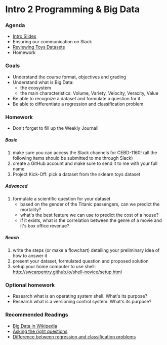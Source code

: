 # Intro 2 Programming & Big Data

### Agenda
* [Intro Slides](https://drive.google.com/open?id=1Ea1DruKUHzi632g7h51Vg3uPV6Kv5eka)
* Ensuring our communication on Slack
* [Reviewing Toys Datasets](https://scikit-learn.org/stable/datasets/index.html#toy-datasets)
* Homework

### Goals
* Understand the course format, objectives and grading
* Understand what is Big Data:
  * the ecosystem
  * the main characteristics: Volume, Variety, Velocity, Veracity, Value
* Be able to recognize a dataset and formulate a question for it  
* Be able to differentiate a regression and classification problem

### Homework
* Don't forget to fill up the Weekly Journal! 

##### Basic
1. make sure you can access the Slack channels for CEBD-1160! (all the following items should be submitted to me through Slack)
2. create a GitHub account and make sure to send it to me with your full name
3. Project Kick-Off: pick a dataset from the sklearn toys dataset

##### Advanced
1. formulate a scientific question for your dataset
   * based on the gender of the Titanic passengers, can we predict the mortality?
   * what's the best feature we can use to predict the cost of a house?
   * if it exists, what is the correlation between the genre of a movie and it's  box office revenue?
  
##### Reach
1. write the steps (or make a flowchart) detailing your preliminary idea of how to answer it
2. present your dataset, formulated question and proposed solution
3. setup your home computer to use shell: http://swcarpentry.github.io/shell-novice/setup.html

### Optional homework
* Research what is an operating system shell. What's its purpose?
* Research what is a versioning control system. What's its purpose?

### Recommended Readings
* [Big Data in Wikipedia](https://en.wikipedia.org/wiki/Big_data)
* [Asking the right questions](https://towardsdatascience.com/how-to-ask-the-right-questions-as-a-data-scientist-913621907411)
* [Difference between regression and classification problems](https://www.datascience.com/blog/regression-and-classification-machine-learning-algorithms)
